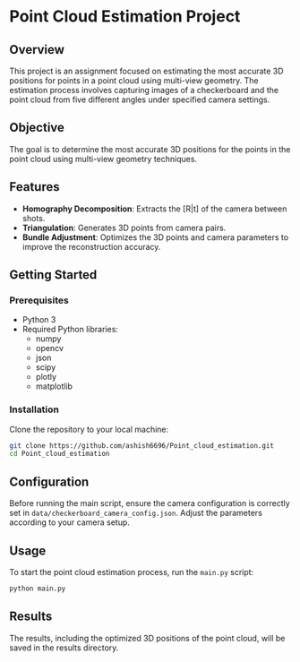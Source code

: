 # Point Cloud Estimation Project

## Overview

This project is an assignment focused on estimating the most accurate 3D positions for points in a point cloud using multi-view geometry. The estimation process involves capturing images of a checkerboard and the point cloud from five different angles under specified camera settings.

## Objective
The goal is to determine the most accurate 3D positions for the points in the point cloud using multi-view geometry techniques.

## Features

- **Homography Decomposition**: Extracts the [R|t] of the camera between shots.
- **Triangulation**: Generates 3D points from camera pairs.
- **Bundle Adjustment**: Optimizes the 3D points and camera parameters to improve the reconstruction accuracy.
  

## Getting Started

### Prerequisites

- Python 3
- Required Python libraries:
  - numpy
  - opencv
  - json
  - scipy
  - plotly
  - matplotlib

### Installation

Clone the repository to your local machine:

```bash
git clone https://github.com/ashish6696/Point_cloud_estimation.git
cd Point_cloud_estimation
```

## Configuration

Before running the main script, ensure the camera configuration is correctly set in `data/checkerboard_camera_config.json`. Adjust the parameters according to your camera setup.

## Usage

To start the point cloud estimation process, run the `main.py` script:

```bash
python main.py
```

## Results

The results, including the optimized 3D positions of the point cloud, will be saved in the results directory.
